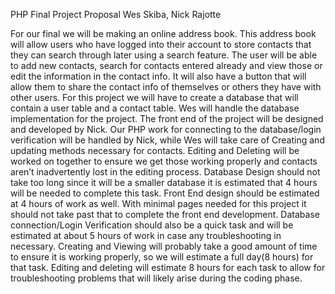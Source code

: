 PHP Final Project Proposal
Wes Skiba, Nick Rajotte

For our final we will be making an online address book.  This address book will allow users who have logged into their account to store contacts that they can search through later using a search feature.  The user will be able to add new contacts, search for contacts entered already and view those or edit the information in the contact info.  It will also have a button that will allow them to share the contact info of themselves or others they have with other users.  For this project we will have to create a database that will contain a user table and a contact table.  Wes will handle the database implementation for the project.  The front end of the project will be designed and developed by Nick.  Our PHP work for connecting to the database/login verification will be handled by Nick, while Wes will take care of Creating and updating methods necessary for contacts.  Editing and Deleting will be worked on together to ensure we get those working properly and contacts aren’t inadvertently lost in the editing process.
Database Design should not take too long since it will be a smaller database it is estimated that 4 hours will be needed to complete this task.  Front End design should be estimated at 4 hours of work as well.  With minimal pages needed for this project it should not take past that to complete the front end development.  Database connection/Login Verification should also be a quick task and will be estimated at about 5 hours of work in case any troubleshooting in necessary.  Creating and Viewing will probably take a good amount of time to ensure it is working properly, so we will estimate a full day(8 hours) for that task.  Editing and deleting will estimate 8 hours for each task to allow for troubleshooting problems that will likely arise during the coding phase.

